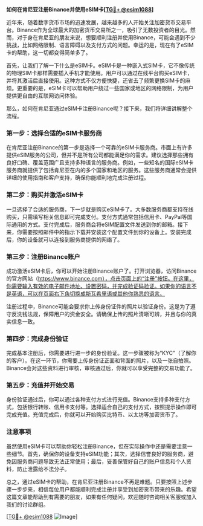 **如何在肯尼亚注册Binance并使用eSIM卡[[TG💪+ @esim1088](https://t.me/s/esim1088)]**

近年来，随着数字货币市场的迅速发展，越来越多的人开始关注加密货币交易平台。Binance作为全球最大的加密货币交易所之一，吸引了无数投资者的目光。然而，对于身在肯尼亚的朋友来说，想要顺利注册并使用Binance，可能会遇到不少挑战，比如网络限制、语言障碍以及支付方式的问题。幸运的是，现在有了eSIM卡的帮助，这一切都变得简单多了。

首先，让我们了解一下什么是eSIM卡。eSIM卡是一种嵌入式SIM卡，它不像传统的物理SIM卡那样需要插入手机才能使用。用户可以通过在线平台购买eSIM卡，并将其激活后直接使用。这种方式不仅方便快捷，还省去了频繁更换SIM卡的麻烦。更重要的是，eSIM卡可以帮助用户绕过一些国家或地区的网络限制，为用户提供更自由的互联网访问体验。

那么，如何在肯尼亚通过eSIM卡注册Binance呢？接下来，我们将详细讲解整个流程。

### 第一步：选择合适的eSIM卡服务商

在肯尼亚注册Binance的第一步是选择一个可靠的eSIM卡服务商。市面上有许多提供eSIM服务的公司，但并不是所有公司都能满足你的需求。建议选择那些拥有良好口碑、覆盖范围广且支持多种语言的服务商。例如，一些知名的国际eSIM卡服务商就提供了包括肯尼亚在内的多个国家和地区的服务。这些服务商通常会提供详细的使用指南和客户支持，确保你能顺利地完成注册过程。

### 第二步：购买并激活eSIM卡

一旦选择了合适的服务商，下一步就是购买eSIM卡了。大多数服务商都支持在线购买，只需填写相关信息即可完成支付。支付方式通常包括信用卡、PayPal等国际通用的方式。支付完成后，服务商会将eSIM配置文件发送到你的邮箱。接下来，你需要按照邮件中的指示下载并安装这个配置文件到你的设备上。安装完成后，你的设备就可以连接到服务商提供的网络了。

### 第三步：注册Binance账户

成功激活eSIM卡后，你可以开始注册Binance账户了。打开浏览器，访问Binance的官方网站（https://www.binance.com），点击页面上的“注册”按钮。在这里，你需要输入有效的电子邮件地址、设置密码，并完成验证码验证。如果你的语言不是英语，可以在页面右下角切换成斯瓦希里语或其他你熟悉的语言。

注册过程中，Binance可能会要求你上传身份证件的照片以验证身份。这是为了遵守反洗钱法规，保障用户的资金安全。请确保上传的照片清晰可辨，并且与你的真实信息一致。

### 第四步：完成身份验证

完成基本注册后，你需要进行进一步的身份验证。这一步骤被称为“KYC”（了解你的客户）。在这一环节，你需要上传身份证正面和背面的照片，以及一张自拍照。Binance会对这些资料进行审核，审核通过后，你就可以享受完整的交易功能了。

### 第五步：充值并开始交易

身份验证通过后，你可以通过各种支付方式进行充值。Binance支持多种支付方式，包括银行转账、信用卡支付等。选择适合自己的支付方式，按照提示操作即可完成充值。充值完成后，你就可以开始购买比特币、以太坊等加密货币了。

### 注意事项

虽然使用eSIM卡可以帮助你轻松注册Binance，但在实际操作中还是需要注意一些细节。首先，确保你的设备支持eSIM功能；其次，选择信誉良好的服务商，避免因服务商问题导致无法正常使用；最后，妥善保管好自己的账户信息和个人资料，防止泄露给不法分子。

总之，通过eSIM卡的帮助，在肯尼亚注册Binance不再是难题。只要按照上述步骤一步步来，相信每位用户都能顺利完成注册并享受到加密货币带来的乐趣。希望这篇文章能帮助到有需要的朋友，如果有任何疑问，欢迎随时咨询相关客服或加入我们的讨论群组。

[[TG💪+ @esim1088](https://t.me/s/esim1088) ![Image](https://i.postimg.cc/4NQfJmqS/Snipaste-2025-05-13-00-14-12.png)]